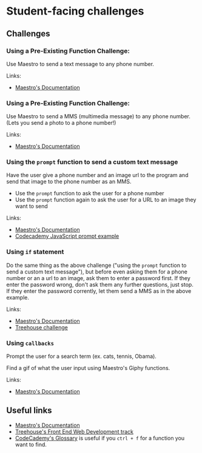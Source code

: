 # Student-facing challenges

## Challenges

### Using a Pre-Existing Function Challenge:

Use Maestro to send a text message to any phone number.

Links:
- [Maestro's
  Documentation](maestro_documentation.md)

### Using a Pre-Existing Function Challenge:

Use Maestro to send a MMS (multimedia message) to any phone number. (Lets you
send a photo to a phone number!)

Links:
- [Maestro's
  Documentation](maestro_documentation.md)

### Using the `prompt` function to send a custom text message

Have the user give a phone number and an image url to the program and send that
image to the phone number as an MMS.

- Use the `prompt` function to ask the user for a phone number
- Use the `prompt` function again to ask the user for a URL to an image they
  want to send

Links:
- [Maestro's
  Documentation](maestro_documentation.md)
- [Codecademy JavaScript prompt
  example](http://www.codecademy.com/glossary/javascript#popup-boxes_prompt)

### Using `if` statement

Do the same thing as the above challenge ("using the `prompt` function to send
a custom text message"), but before even asking them for a phone number or an a
url to an image, ask them to enter a password first. If they enter the password
wrong, don't ask them any further questions, just stop. If they enter the
password corrently, let them send a MMS as in the above example.

Links:
- [Maestro's
  Documentation](maestro_documentation.md)
- [Treehouse
  challenge](http://teamtreehouse.com/library/javascript-basics-2/making-decisions-with-conditional-statements/introducing-conditional-statements-2)

### Using `callbacks`

Prompt the user for a search term (ex. cats, tennis, Obama).

Find a gif of what the user input using Maestro's Giphy functions.

Links:
- [Maestro's
  Documentation](maestro_documentation.md)

## Useful links

- [Maestro's
  Documentation](maestro_documentation.md)
- [Treehouse's Front End Web Development
  track](https://teamtreehouse.com/tracks/front-end-web-development)
- [CodeCademy's Glossary](http://www.codecademy.com/glossary/javascript) is
  useful if you `ctrl + f` for a function you want to find.
